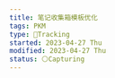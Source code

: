 ```yaml
---
title: 笔记收集箱模板优化
tags: PKM 
type: 💪Tracking
started: 2023-04-27 Thu
modified: 2023-04-27 Thu
status: ⚪Capturing
---
```

